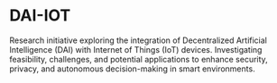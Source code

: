 # DAI-IOT
Research initiative exploring the integration of Decentralized Artificial Intelligence (DAI) with Internet of Things (IoT) devices. Investigating feasibility, challenges, and potential applications to enhance security, privacy, and autonomous decision-making in smart environments.
